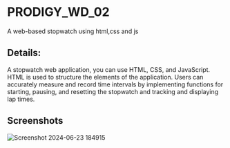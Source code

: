# PRODIGY_WD_02
A web-based stopwatch using html,css and js

## Details:

A stopwatch web application, you can use HTML, CSS, and JavaScript. HTML is used to structure the elements of the application. Users can accurately measure and record time intervals by implementing functions for starting, pausing, and resetting the stopwatch and tracking and displaying lap times.


## Screenshots

![Screenshot 2024-06-23 184915](https://github.com/ranjitraj121/PRODIGY_WD_02/assets/88498291/83a24e98-298f-4465-8ccc-962b160ebbb3)
